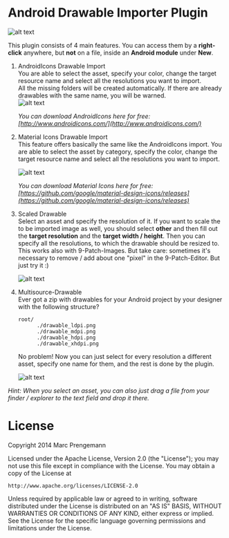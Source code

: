 Android Drawable Importer Plugin
=========================================

![alt text](https://github.com/winterDroid/android-drawable-importer-intellij-plugin/raw/master/images/menu.png "New menu")

This plugin consists of 4 main features. You can access them by a **right-click** anywhere, but **not** on a file, inside an **Android module** under **New**.

1. AndroidIcons Drawable Import    
   You are able to select the asset, specify your color, change the target resource name and select all the resolutions you want to import.  
   All the missing folders will be created automatically. If there are already drawables with the same name, you will be warned.  
   ![alt text](https://github.com/winterDroid/android-drawable-importer-intellij-plugin/raw/master/images/android_icons.png "AndroidIcons import dialog")
   
   *You can download AndroidIcons here for free: [http://www.androidicons.com/](http://www.androidicons.com/)*
   
2. Material Icons Drawable Import   
   This feature offers basically the same like the AndroidIcons import. You are able to select the asset by category, specify the color, change the target resource name and select all the resolutions you want to import.

   ![alt text](https://github.com/winterDroid/android-drawable-importer-intellij-plugin/raw/master/images/material_icons.png "Material Icons import dialog")

   *You can download Material Icons here for free: [https://github.com/google/material-design-icons/releases](https://github.com/google/material-design-icons/releases)*

3. Scaled Drawable    
   Select an asset and specify the resolution of it. If you want to scale the to be imported image as well, you should select **other** and then fill out the **target resolution** and the **target width / height**. Then you can specify all the resolutions, to which the drawable should be resized to.  
   This works also with 9-Patch-Images. But take care: sometimes it's necessary to remove / add about one "pixel" in the 9-Patch-Editor. But just try it :)  
   
   ![alt text](https://github.com/winterDroid/android-drawable-importer-intellij-plugin/raw/master/images/scale.png "Scaled drawable import dialog")

4. Multisource-Drawable   
   Ever got a zip with drawables for your Android project by your designer with the following structure?  
      ```
      root/  
            ./drawable_ldpi.png  
            ./drawable_mdpi.png  
            ./drawable_hdpi.png  
            ./drawable_xhdpi.png  
      ```
            
   No problem! Now you can just select for every resolution a different asset, specify one name for them, and the rest is done by the plugin.
   
   ![alt text](https://github.com/winterDroid/android-drawable-importer-intellij-plugin/raw/master/images/multi.png "Multi drawable sources import dialog")

*Hint: When you select an asset, you can also just drag a file from your finder / explorer to the text field and drop it there.*

License
=========================================

Copyright 2014 Marc Prengemann

Licensed under the Apache License, Version 2.0 (the "License");
you may not use this file except in compliance with the License.
You may obtain a copy of the License at

    http://www.apache.org/licenses/LICENSE-2.0

Unless required by applicable law or agreed to in writing, software
distributed under the License is distributed on an "AS IS" BASIS,
WITHOUT WARRANTIES OR CONDITIONS OF ANY KIND, either express or implied.
See the License for the specific language governing permissions and
limitations under the License.
